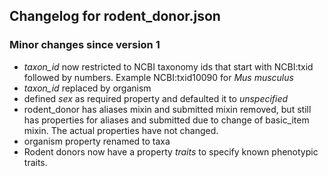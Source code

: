 ## Changelog for rodent_donor.json

### Minor changes since version 1

* *taxon_id* now restricted to NCBI taxonomy ids that start with NCBI:txid followed by numbers. Example NCBI:txid10090 for *Mus musculus*
* *taxon_id* replaced by organism
* defined *sex* as required property and defaulted it to *unspecified*
* rodent_donor has aliases mixin and submitted mixin removed, but still has properties for aliases and submitted due to change of basic_item mixin.  The actual properties have not changed.
* organism property renamed to taxa
* Rodent donors now have a property *traits* to specify known phenotypic traits.
